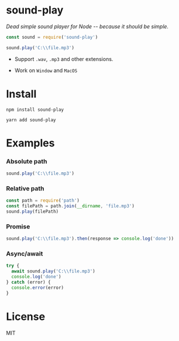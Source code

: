 # sound-play

_Dead simple sound player for Node -- because it should be simple._

```javascript
const sound = require('sound-play')

sound.play('C:\\file.mp3')
```

- Support `.wav`, `.mp3` and other extensions.

- Work on `Window` and `MacOS`

# Install

```
npm install sound-play
```

```
yarn add sound-play
```

# Examples

### Absolute path

```javascript
sound.play('C:\\file.mp3')
```

### Relative path

```javascript
const path = require('path')
const filePath = path.join(__dirname, 'file.mp3')
sound.play(filePath)
```

### Promise

```javascript
sound.play('C:\\file.mp3').then(response => console.log('done'))
```

### Async/await

```javascript
try {
  await sound.play('C:\\file.mp3')
  console.log('done')
} catch (error) {
  console.error(error)
}
```

# License

MIT
